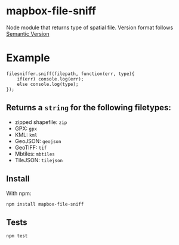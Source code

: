 # mapbox-file-sniff
Node module that returns type of spatial file.
Version format follows [Semantic Version](http://semver.org/)

# Example
```
filesniffer.sniff(filepath, function(err, type){
	if(err) console.log(err);
	else console.log(type);
});
```

## Returns a `string` for the following filetypes:
- zipped shapefile: `zip`
- GPX: `gpx`
- KML: `kml`
- GeoJSON: `geojson`
- GeoTIFF: `tif`
- Mbtiles: `mbtiles`
- TileJSON: `tilejson`


## Install
With npm:
```
npm install mapbox-file-sniff
```

## Tests
`npm test`
